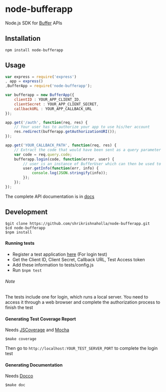 node-bufferapp
==============

Node.js SDK for [Buffer](http://bufferapp.com) APIs

Installation
------------

```
npm install node-bufferapp
```

Usage
-----

```javascript
var express = require('express')
, app = express()
,BufferApp = require('node-bufferapp');

var bufferapp = new BufferApp({
    clientID : YOUR_APP_CLIENT_ID,
    clientSecret : YOUR_APP_CLIENT_SECRET,
    callbackURL : YOUR_APP_CALLBACK_URL
});

app.get('/auth', function(req, res) {
    // Your user has to authorize your app to use his/her account
    res.redirect(bufferapp.getAuthorizationURI());
});

app.get('YOUR_CALLBACK_PATH', function(req, res) {
    // Extract the code that would have been sent as a query parameter to your callback URL
    var code = req.query.code;
    bufferapp.login(code, function(error, user) {
        // user is an instance of BufferUser which can then be used to make authorized api calls
        user.getInfo(function(err, info) {
            console.log(JSON.stringify(info));
        });
    });
});
```

The complete API documentation is in [docs](http://shrikrishnaholla.github.io/node-bufferapp/docs)

Development
-----------
```
$git clone https://github.com/shrikrishnaholla/node-bufferapp.git
$cd node-bufferapp
$npm install
```

#### Running tests

- Register a test application [here](http://bufferapp.com/developers/apps/create) (For login test)
- Get the Client ID, Client Secret, Callback URL, Test Access token
- Add these information to tests/config.js
- Run ```$npm test```

###### Note
The tests include one for login, which runs a local server. You need to access it through a web browser and complete the authorization process to finish the test

#### Generating Test Coverage Report
Needs [JSCoverage](http://siliconforks.com/jscoverage/) and [Mocha](http://mochajs.org/)
```
$make coverage
```
Then go to `http://localhost:YOUR_TEST_SERVER_PORT` to complete the login test

#### Generating Documentation
Needs [Docco](http://jashkenas.github.io/docco/)
```
$make doc
```
